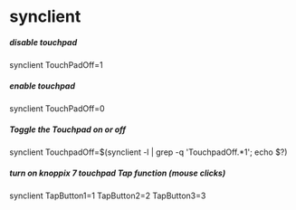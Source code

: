 # synclient

##### disable touchpad

   synclient  TouchPadOff=1

##### enable touchpad

   synclient  TouchPadOff=0

##### Toggle the Touchpad on or off

   synclient  TouchpadOff=$(synclient -l | grep -q 'TouchpadOff.*1'; echo $?)

##### turn on knoppix 7  touchpad Tap function (mouse clicks)

   synclient  TapButton1=1 TapButton2=2 TapButton3=3

